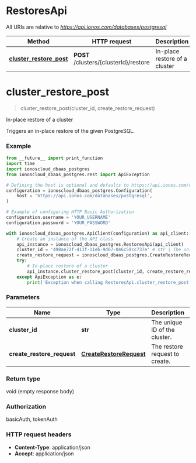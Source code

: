 # RestoresApi

All URIs are relative to *https://api.ionos.com/databases/postgresql*

| Method | HTTP request | Description |
| ------------- | ------------- | ------------- |
| [**cluster_restore_post**](RestoresApi.md#cluster_restore_post) | **POST** /clusters/{clusterId}/restore | In-place restore of a cluster |


# **cluster_restore_post**
> cluster_restore_post(cluster_id, create_restore_request)

In-place restore of a cluster

Triggers an in-place restore of the given PostgreSQL.

### Example

```python
from __future__ import print_function
import time
import ionoscloud_dbaas_postgres
from ionoscloud_dbaas_postgres.rest import ApiException

# Defining the host is optional and defaults to https://api.ionos.com/databases/postgresql
configuration = ionoscloud_dbaas_postgres.Configuration(
    host = 'https://api.ionos.com/databases/postgresql',
)

# Example of configuring HTTP Basic Authorization
configuration.username = 'YOUR_USERNAME'
configuration.password = 'YOUR_PASSWORD'

with ionoscloud_dbaas_postgres.ApiClient(configuration) as api_client:
    # Create an instance of the API class
    api_instance = ionoscloud_dbaas_postgres.RestoresApi(api_client)
    cluster_id = '498ae72f-411f-11eb-9d07-046c59cc737e' # str | The unique ID of the cluster.
    create_restore_request = ionoscloud_dbaas_postgres.CreateRestoreRequest() # CreateRestoreRequest | The restore request to create.
    try:
        # In-place restore of a cluster
        api_instance.cluster_restore_post(cluster_id, create_restore_request)
    except ApiException as e:
        print('Exception when calling RestoresApi.cluster_restore_post: %s\n' % e)
```

### Parameters

| Name | Type | Description  | Notes |
| ------------- | ------------- | ------------- | ------------- |
| **cluster_id** | **str**| The unique ID of the cluster. |  |
| **create_restore_request** | [**CreateRestoreRequest**](../models/CreateRestoreRequest.md)| The restore request to create. |  |

### Return type

void (empty response body)

### Authorization

basicAuth, tokenAuth

### HTTP request headers

 - **Content-Type**: application/json
 - **Accept**: application/json

